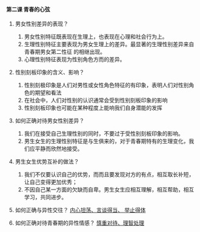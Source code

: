 #### 第二课 青春的心弦

1. 男女性别差异的表现？
   1. 男女性别特征既表现在生理上，也表现在心理和社会行为上。
   2. 生理性别特征主要表现为男女生理上的差异。最显著的生理性别差异来自青春期男女第二性征 的相继出现。
   3. 心理性别特征表现为性别角色方而的差异。

2. 性别刻板印象的含义、影响？
   1. 性别刻极印象是人们对男性或女性角色特征的有印象，表明人们对性别角色的期望和看法
   2. 在社会中，人们对性别的认识通常会受到性别刻板印象的影响
   3. 性别刻板印象也可能在某种程度上能响我们自身潜能的发挥

3. 如何正确对待男女性别差异？
   1. 我们在接受自己生理性别的同时，不要过于受性别刻板印象的影响。
   2. 男生女生的生理性别特征是与生俱来的，对于青春期特有的生理变化，我们应平静而欣然地接受。

4. 男生女生优势互补的做法？
   1. 我们不仅要认识自己的优势，而而且要发现对方的有点，相互取长补短，让自己变得更加优秀；
   2. 不因自己某一方面的欠缺而自卑。男生女生应相互理解，相互帮助，相互学习，共同进步。

5. 如何正确与异性交往？
   <u>内心坦荡、言谈得当、 举止得体</u>

6. 如何正确对待青春期的异性情感？
   <u>慎重对待、理智处理</u>